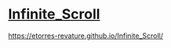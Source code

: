 # [Infinite_Scroll](https://etorres-revature.github.io/Infinite_Scroll/)

https://etorres-revature.github.io/Infinite_Scroll/
